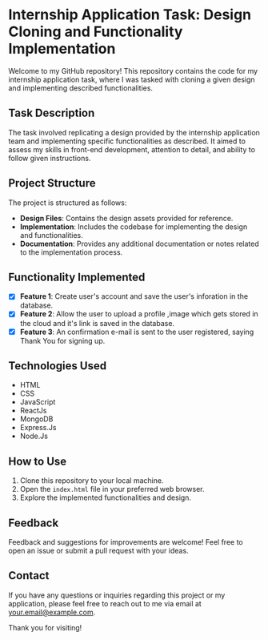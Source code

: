 # Internship Application Task: Design Cloning and Functionality Implementation

Welcome to my GitHub repository! This repository contains the code for my internship application task, where I was tasked with cloning a given design and implementing described functionalities.

## Task Description
The task involved replicating a design provided by the internship application team and implementing specific functionalities as described. It aimed to assess my skills in front-end development, attention to detail, and ability to follow given instructions.

## Project Structure
The project is structured as follows:
- **Design Files**: Contains the design assets provided for reference.
- **Implementation**: Includes the codebase for implementing the design and functionalities.
- **Documentation**: Provides any additional documentation or notes related to the implementation process.

## Functionality Implemented
- [x] **Feature 1**: Create user's account and save the user's inforation in the database.
- [x] **Feature 2**: Allow the user to upload a profile ,image which gets stored in the cloud and it's link is saved in the database.
- [x] **Feature 3**: An confirmation e-mail is sent to the user registered, saying Thank You for signing up.

## Technologies Used
- HTML
- CSS
- JavaScript
- ReactJs
- MongoDB
- Express.Js
- Node.Js

## How to Use
1. Clone this repository to your local machine.
2. Open the `index.html` file in your preferred web browser.
3. Explore the implemented functionalities and design.

## Feedback
Feedback and suggestions for improvements are welcome! Feel free to open an issue or submit a pull request with your ideas.

## Contact
If you have any questions or inquiries regarding this project or my application, please feel free to reach out to me via email at [your.email@example.com](mailto:yug.g03@gmail.com).

Thank you for visiting!
